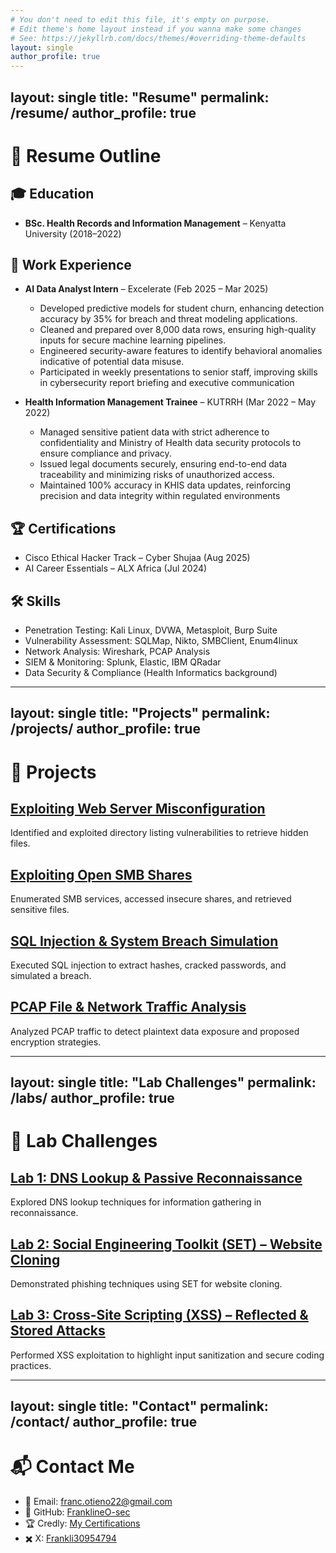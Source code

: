 ```yaml
---
# You don't need to edit this file, it's empty on purpose.
# Edit theme's home layout instead if you wanna make some changes
# See: https://jekyllrb.com/docs/themes/#overriding-theme-defaults
layout: single
author_profile: true
---
```

layout: single
title: "Resume"
permalink: /resume/
author_profile: true
---

# 📄 Resume Outline 

## 🎓 Education  
- **BSc. Health Records and Information Management** – Kenyatta University (2018–2022)  

## 💼 Work Experience  
- **AI Data Analyst Intern** – Excelerate (Feb 2025 – Mar 2025)  
  - Developed predictive models for student churn, enhancing detection accuracy by 35% for breach and 
threat modeling applications.  
  - Cleaned and prepared over 8,000 data rows, ensuring high-quality inputs for secure machine learning 
pipelines.  
  - Engineered security-aware features to identify behavioral anomalies indicative of potential data misuse. 
  - Participated in weekly presentations to senior staff, improving skills in cybersecurity report briefing and 
executive communication

- **Health Information Management Trainee** – KUTRRH (Mar 2022 – May 2022)  
  -  Managed sensitive patient data with strict adherence to confidentiality and Ministry of Health data 
security protocols to ensure compliance and privacy.
  - Issued legal documents securely, ensuring end-to-end data traceability and minimizing risks of 
unauthorized access.
  - Maintained 100% accuracy in KHIS data updates, reinforcing precision and data integrity within 
regulated environments 
     

## 🏆 Certifications  
- Cisco Ethical Hacker Track – Cyber Shujaa (Aug 2025)    
- AI Career Essentials – ALX Africa (Jul 2024)  

## 🛠 Skills  
- Penetration Testing: Kali Linux, DVWA, Metasploit, Burp Suite  
- Vulnerability Assessment: SQLMap, Nikto, SMBClient, Enum4linux  
- Network Analysis: Wireshark, PCAP Analysis  
- SIEM & Monitoring: Splunk, Elastic, IBM QRadar  
- Data Security & Compliance (Health Informatics background)  

---
layout: single
title: "Projects"
permalink: /projects/
author_profile: true
---

# 🚀 Projects  

## [Exploiting Web Server Misconfiguration](https://github.com/FranklineO-sec/Exploiting-Web-Server-Misconfiguration)  
Identified and exploited directory listing vulnerabilities to retrieve hidden files.  

## [Exploiting Open SMB Shares](https://github.com/FranklineO-sec/Exploiting-Open-SMB-Shares)  
Enumerated SMB services, accessed insecure shares, and retrieved sensitive files.  

## [SQL Injection & System Breach Simulation](https://github.com/FranklineO-sec/SQL-Injection-System-Breach-Simulation)  
Executed SQL injection to extract hashes, cracked passwords, and simulated a breach.  

## [PCAP File & Network Traffic Analysis](https://github.com/FranklineO-sec/PCAP-File-Network-Traffic-Analysis)  
Analyzed PCAP traffic to detect plaintext data exposure and proposed encryption strategies.  

---
layout: single
title: "Lab Challenges"
permalink: /labs/
author_profile: true
---

# 🧪 Lab Challenges  

## [Lab 1: DNS Lookup & Passive Reconnaissance](https://www.notion.so/Lab-1-DNS-Lookup-and-Passive-Reconnaissance-25495637e40a801cbf96e9678f0ae071)  
Explored DNS lookup techniques for information gathering in reconnaissance.  

## [Lab 2: Social Engineering Toolkit (SET) – Website Cloning](https://www.notion.so/Lab-2-Social-Engineering-Toolkit-SET-Website-Cloning-25495637e40a801c8bddf91f1efc680e)  
Demonstrated phishing techniques using SET for website cloning.  

## [Lab 3: Cross-Site Scripting (XSS) – Reflected & Stored Attacks](https://www.notion.so/Lab-3-Cross-Site-Scripting-XSS-Reflected-Stored-Attacks-25495637e40a8034be8ac661defdd2ae)  
Performed XSS exploitation to highlight input sanitization and secure coding practices.  

---
layout: single
title: "Contact"
permalink: /contact/
author_profile: true
---

# 📬 Contact Me  

- 📧 Email: [franc.otieno22@gmail.com](mailto:franc.otieno22@gmail.com)  
- 🐙 GitHub: [FranklineO-sec](https://github.com/FranklineO-sec)  
- 🏆 Credly: [My Certifications](https://www.credly.com/users/frankline-otieno.4bee4d61/badges)  
- ✖️ X: [Frankli30954794](https://x.com/Frankli30954794)  
